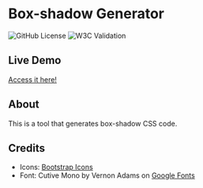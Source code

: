 # Box-shadow Generator

![GitHub License](https://img.shields.io/github/license/ednanf/JS-Box-Shadow-Generator)
![W3C Validation](https://img.shields.io/w3c-validation/html?targetUrl=https%3A%2F%2Fednanf.github.io%2FJS-Box-Shadow-Generator%2F)

## Live Demo

[Access it here!](https://ednanf.github.io/JS-Box-Shadow-Generator/)

## About

This is a tool that generates box-shadow CSS code.

## Credits

- Icons: [Bootstrap Icons](https://icons.getbootstrap.com/)
- Font: Cutive Mono by Vernon Adams on [Google Fonts](https://fonts.google.com/specimen/Cutive+Mono)
